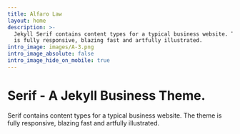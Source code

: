 ```yaml
---
title: Alfaro Law
layout: home
description: >-
  Jekyll Serif contains content types for a typical business website. The theme
  is fully responsive, blazing fast and artfully illustrated.
intro_image: images/A-3.png
intro_image_absolute: false
intro_image_hide_on_mobile: true
---
```


# Serif - A Jekyll Business Theme.

Serif contains content types for a typical business website. The theme is fully responsive, blazing fast and artfully illustrated.
